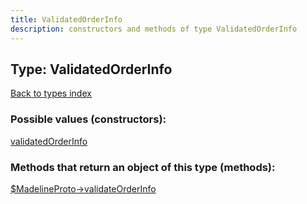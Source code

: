 ```yaml
---
title: ValidatedOrderInfo
description: constructors and methods of type ValidatedOrderInfo
---
```

## Type: ValidatedOrderInfo  
[Back to types index](index.md)



### Possible values (constructors):

[validatedOrderInfo](../constructors/validatedOrderInfo.md)  



### Methods that return an object of this type (methods):

[$MadelineProto->validateOrderInfo](../methods/validateOrderInfo.md)  



